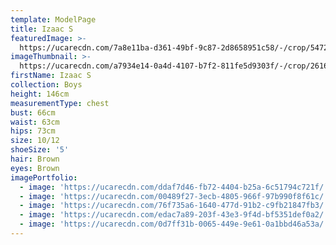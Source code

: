 ```yaml
---
template: ModelPage
title: Izaac S
featuredImage: >-
  https://ucarecdn.com/7a8e11ba-d361-49bf-9c87-2d8658951c58/-/crop/5472x3306/0,0/-/preview/
imageThumbnail: >-
  https://ucarecdn.com/a7934e14-0a4d-4107-b7f2-811fe5d9303f/-/crop/2616x3332/1195,34/-/preview/
firstName: Izaac S
collection: Boys
height: 146cm
measurementType: chest
bust: 66cm
waist: 63cm
hips: 73cm
size: 10/12
shoeSize: '5'
hair: Brown
eyes: Brown
imagePortfolio:
  - image: 'https://ucarecdn.com/ddaf7d46-fb72-4404-b25a-6c51794c721f/'
  - image: 'https://ucarecdn.com/00489f27-3ecb-4805-966f-97b990f8f61c/'
  - image: 'https://ucarecdn.com/76f735a6-1640-477d-91b2-c9fb21847fb3/'
  - image: 'https://ucarecdn.com/edac7a89-203f-43e3-9f4d-bf5351def0a2/'
  - image: 'https://ucarecdn.com/0d7ff31b-0065-449e-9e61-0a1bbd46a53a/'
---
```


